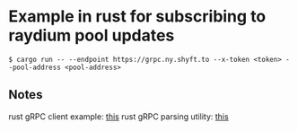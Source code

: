 # Example in rust for subscribing to raydium pool updates

```
$ cargo run -- --endpoint https://grpc.ny.shyft.to --x-token <token> --pool-address <pool-address>
```

## Notes

rust gRPC client example: [this](https://github.com/rpcpool/yellowstone-grpc/tree/master/examples/rust)
rust gRPC parsing utility: [this](https://github.com/rpcpool/yellowstone-vixen)
